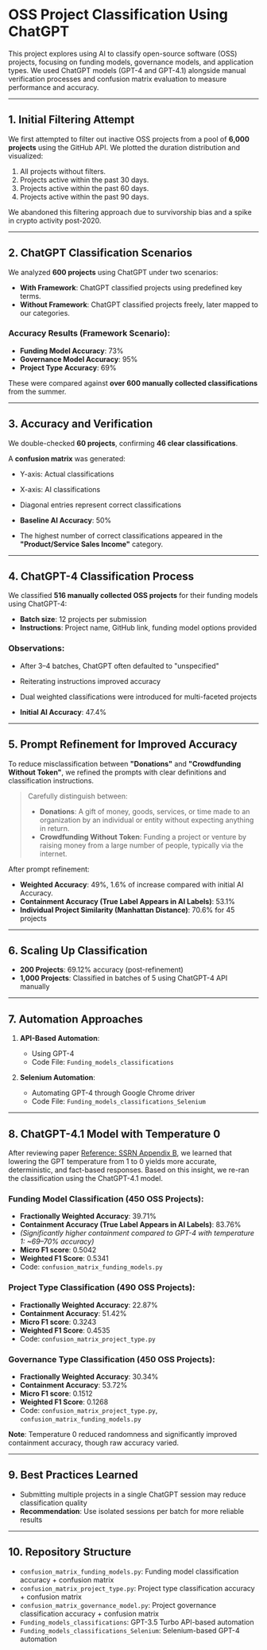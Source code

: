 # OSS Project Classification Using ChatGPT

This project explores using AI to classify open-source software (OSS) projects, focusing on funding models, governance models, and application types. We used ChatGPT models (GPT-4 and GPT-4.1) alongside manual verification processes and confusion matrix evaluation to measure performance and accuracy.

---

## 1. Initial Filtering Attempt

We first attempted to filter out inactive OSS projects from a pool of **6,000 projects** using the GitHub API. We plotted the duration distribution and visualized:

1. All projects without filters.
2. Projects active within the past 30 days.
3. Projects active within the past 60 days.
4. Projects active within the past 90 days.

We abandoned this filtering approach due to survivorship bias and a spike in crypto activity post-2020.

---

## 2. ChatGPT Classification Scenarios

We analyzed **600 projects** using ChatGPT under two scenarios:

- **With Framework**: ChatGPT classified projects using predefined key terms.
- **Without Framework**: ChatGPT classified projects freely, later mapped to our categories.

### Accuracy Results (Framework Scenario):

- **Funding Model Accuracy**: 73%
- **Governance Model Accuracy**: 95%
- **Project Type Accuracy**: 69%

These were compared against **over 600 manually collected classifications** from the summer.

---

## 3. Accuracy and Verification

We double-checked **60 projects**, confirming **46 clear classifications**.

A **confusion matrix** was generated:
- Y-axis: Actual classifications
- X-axis: AI classifications
- Diagonal entries represent correct classifications

- **Baseline AI Accuracy**: 50%
- The highest number of correct classifications appeared in the **"Product/Service Sales Income"** category.

---

## 4. ChatGPT-4 Classification Process

We classified **516 manually collected OSS projects** for their funding models using ChatGPT-4:

- **Batch size**: 12 projects per submission
- **Instructions**: Project name, GitHub link, funding model options provided

### Observations:
- After 3–4 batches, ChatGPT often defaulted to "unspecified"
- Reiterating instructions improved accuracy
- Dual weighted classifications were introduced for multi-faceted projects

- **Initial AI Accuracy**: 47.4%

---

## 5. Prompt Refinement for Improved Accuracy

To reduce misclassification between **"Donations"** and **"Crowdfunding Without Token"**, we refined the prompts with clear definitions and classification instructions.

> Carefully distinguish between:  
> - **Donations**: A gift of money, goods, services, or time made to an organization by an individual or entity without expecting anything in return.
> - **Crowdfunding Without Token**: Funding a project or venture by raising money from a large number of people, typically via the internet.

After prompt refinement:
- **Weighted Accuracy**: 49%, 1.6% of increase compared with initial AI Accuracy. 
- **Containment Accuracy (True Label Appears in AI Labels)**: 53.1%
- **Individual Project Similarity (Manhattan Distance)**: 70.6% for 45 projects

---

## 6. Scaling Up Classification

- **200 Projects**: 69.12% accuracy (post-refinement)
- **1,000 Projects**: Classified in batches of 5 using ChatGPT-4 API manually

---

## 7. Automation Approaches

1. **API-Based Automation**:
   - Using GPT-4
   - Code File: `Funding_models_classifications`

2. **Selenium Automation**:
   - Automating GPT-4 through Google Chrome driver
   - Code File: `Funding_models_classifications_Selenium`

---

## 8. ChatGPT-4.1 Model with Temperature 0

After reviewing paper [Reference: SSRN Appendix B](https://papers.ssrn.com/sol3/papers.cfm?abstract_id=5054880), we learned that lowering the GPT temperature from 1 to 0 yields more accurate, deterministic, and fact-based responses. Based on this insight, we re-ran the classification using the ChatGPT-4.1 model.

### Funding Model Classification (450 OSS Projects):
- **Fractionally Weighted Accuracy**: 39.71%
- **Containment Accuracy (True Label Appears in AI Labels)**: 83.76%
- *(Significantly higher containment compared to GPT-4 with temperature 1: ~69–70% accuracy)*
- **Micro F1 score**: 0.5042
- **Weighted F1 Score**: 0.5341
- Code: `confusion_matrix_funding_models.py`

### Project Type Classification (490 OSS Projects):
- **Fractionally Weighted Accuracy**: 22.87%
- **Containment Accuracy**: 51.42%
- **Micro F1 score**: 0.3243
- **Weighted F1 Score**: 0.4535
- Code: `confusion_matrix_project_type.py`

### Governance Type Classification (450 OSS Projects):
- **Fractionally Weighted Accuracy**: 30.34%
- **Containment Accuracy**: 53.72%
- **Micro F1 score**: 0.1512
- **Weighted F1 Score**: 0.1268
- Code: `confusion_matrix_project_type.py`, `confusion_matrix_funding_models.py`

**Note**: Temperature 0 reduced randomness and significantly improved containment accuracy, though raw accuracy varied.

---

## 9. Best Practices Learned

- Submitting multiple projects in a single ChatGPT session may reduce classification quality
-  **Recommendation**: Use isolated sessions per batch for more reliable results

---

## 10. Repository Structure

- `confusion_matrix_funding_models.py`: Funding model classification accuracy + confusion matrix
- `confusion_matrix_project_type.py`: Project type classification accuracy + confusion matrix
- `confusion_matrix_governance_model.py`: Project governance classification accuracy + confusion matrix
- `Funding_models_classifications`: GPT-3.5 Turbo API-based automation
- `Funding_models_classifications_Selenium`: Selenium-based GPT-4 automation



